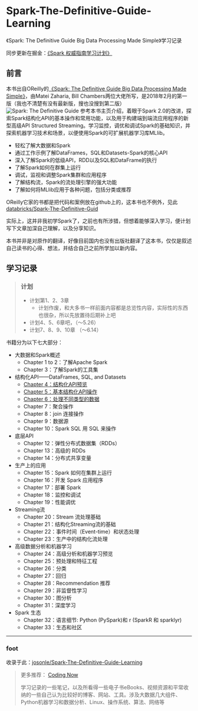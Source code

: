 # Spark-The-Definitive-Guide-Learning
《Spark: The Definitive Guide Big Data Processing Made Simple》学习记录

同步更新在掘金：[《Spark 权威指南学习计划》](https://juejin.im/post/5cd3dc06e51d456e2d69a83e)

## 前言
本书出自OReilly的[《Spark: The Definitive Guide Big Data Processing Made Simple》](http://shop.oreilly.com/product/0636920034957.do)，由Matei Zaharia, Bill Chambers两位大佬所写，是2018年2月的第一版（我也不清楚有没有最新版，搜也没搜到第二版）
![Spark: The Definitive Guide](https://images-na.ssl-images-amazon.com/images/I/51z7TzI-Y3L._SX379_BO1,204,203,200_.jpg)
参考本书主页介绍，着眼于Spark 2.0的改进，探索Spark结构化API的基本操作和常用功能，以及用于构建端到端流应用程序的新型高级API Structured Streaming。学习监控，调优和调试Spark的基础知识，并探索机器学习技术和场景，以便使用Spark的可扩展机器学习库MLlib。
- 轻松了解大数据和Spark
- 通过工作示例了解DataFrames，SQL和Datasets-Spark的核心API
- 深入了解Spark的低级API，RDD以及SQL和DataFrame的执行
- 了解Spark如何在群集上运行
- 调试，监视和调整Spark集群和应用程序
- 了解结构流，Spark的流处理引擎的强大功能
- 了解如何将MLlib应用于各种问题，包括分类或推荐

OReilly它家的书都是把代码和案例放在github上的，这本书也不例外，见此[databricks/Spark-The-Definitive-Guid](https://github.com/databricks/Spark-The-Definitive-Guide)

实际上，这并非我初学Spark了，之前也有所涉猎，但想着能够深入学习，便计划写下文章加深自己理解，以及分享知识。

本书并非是对原作的翻译，好像目前国内也没有出版社翻译了这本书，仅仅是叙述自己读书的心得、想法，并结合自己之前所学加以新内容。

## 学习记录
> ### 计划
> - 计划第1、2、3章
>   - 计划作废，和大多书一样前面内容都是总览性内容，实际性的东西也很杂，所以先放置待后期补上吧
> - 计划4、5、6章吧，（～5.26）
> - 计划7、8、9、10章 （～6.14）

书籍分为以下七大部分：
- 大数据和Spark概述
  - Chapter 1 to 2：了解Apache Spark
  - Chapter 3：了解Spark的工具集
- 结构化API——DataFrames, SQL, and Datasets
  - [Chapter 4：结构化API预览](https://juejin.im/post/5ce8de846fb9a07ed136b120)
  - [Chapter 5：基本结构化API操作](https://juejin.im/post/5ce7e98a6fb9a07ea712ebd2)
  - [Chapter 6：处理不同类型的数据](https://juejin.im/post/5cf9bba8f265da1bd146490f)
  - Chapter 7：聚合操作
  - Chapter 8：join 连接操作
  - Chapter 9：数据源
  - Chapter 10：Spark SQL 用 SQL 来操作
- 底层API
  - Chapter 12：弹性分布式数据集（RDDs）
  - Chapter 13：高级的 RDDs
  - Chapter 14：分布式共享变量
- 生产上的应用
  - Chapter 15：Spark 如何在集群上运行
  - Chapter 16：开发 Spark 应用程序
  - Chapter 17：部署 Spark
  - Chapter 18：监控和调试
  - Chapter 19：性能调优
- Streaming流
  - Chapter 20：Stream 流处理基础
  - Chapter 21：结构化Streaming流的基础
  - Chapter 22：事件时间（Event-time）和状态处理
  - Chapter 23：生产中的结构化流处理
- 高级数据分析和机器学习
  - Chapter 24：高级分析和机器学习预览
  - Chapter 25：预处理和特征工程
  - Chapter 26：分类
  - Chapter 27：回归
  - Chapter 28：Recommendation 推荐
  - Chapter 29：非监督性学习
  - Chapter 30：图分析
  - Chapter 31：深度学习
- Spark 生态
  - Chapter 32：语言细节: Python (PySpark)和 r (SparkR 和 sparklyr)
  - Chapter 33：生态和社区

***
### foot
收录于此：[josonle/Spark-The-Definitive-Guide-Learning](https://github.com/josonle/Spark-The-Definitive-Guide-Learning)

>更多推荐：
[Coding Now](https://link.juejin.im/?target=https%3A%2F%2Fgithub.com%2Fjosonle%2FCoding-Now)
>
>学习记录的一些笔记，以及所看得一些电子书eBooks、视频资源和平常收纳的一些自己认为比较好的博客、网站、工具。涉及大数据几大组件、Python机器学习和数据分析、Linux、操作系统、算法、网络等